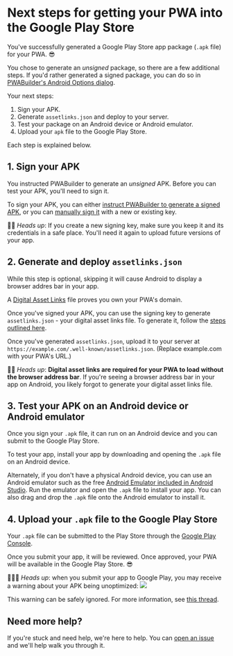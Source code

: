 # Next steps for getting your PWA into the Google Play Store
You've successfully generated a Google Play Store app package (`.apk` file) for your PWA. 😎

You chose to generate an *unsigned* package, so there are a few additional steps. If you'd rather generated a signed package, you can do so in [PWABuilder's Android Options dialog](https://medium.com/pwabuilder/microsoft-and-google-team-up-to-make-pwas-better-in-the-play-store-b59710e487#6325).

Your next steps:
1. Sign your APK.
2. Generate `assetlinks.json` and deploy to your server.
3. Test your package on an Android device or Android emulator.
4. Upload your `apk` file to the Google Play Store.

Each step is explained below.

## 1. Sign your APK

You instructed PWABuilder to generate an *unsigned* APK. Before you can test your APK, you'll need to sign it.

To sign your APK, you can either [instruct PWABuilder to generate a signed APK](https://medium.com/pwabuilder/microsoft-and-google-team-up-to-make-pwas-better-in-the-play-store-b59710e487#b5dc), or you can [manually sign it](https://developer.android.com/studio/publish/app-signing) with a new or existing key.

💁‍♂️ *Heads up*: If you create a new signing key, make sure you keep it and its credentials in a safe place. You'll need it again to upload future versions of your app.

## 2. Generate and deploy `assetlinks.json`

While this step is optional, skipping it will cause Android to display a browser addres bar in your app. 

A [Digital Asset Links](https://developers.google.com/web/updates/2019/08/twas-quickstart#creating-your-asset-link-file) file proves you own your PWA's domain.

Once you've signed your APK, you can use the signing key to generate `assetlinks.json` - your digital asset links file. To generate it, follow the [steps outlined here](https://developers.google.com/web/updates/2019/08/twas-quickstart#creating-your-asset-link-file).

Once you've generated `assetlinks.json`, upload it to your server at `https://example.com/.well-known/assetlinks.json`. (Replace example.com with your PWA's URL.)

💁‍♂️ *Heads up*: **Digital asset links are required for your PWA to load without the browser address bar**. If you're seeing a browser address bar in your app on Android, you likely forgot to generate your digital asset links file.

## 3. Test your APK on an Android device or Android emulator
Once you sign your `.apk` file, it can run on an Android device and you can submit to the Google Play Store.

To test your app, install your app by downloading and opening the `.apk` file on an Android device.

Alternately, if you don't have a physical Android device, you can use an Android emulator such as the free [Android Emulator included in Android Studio](https://developer.android.com/studio/run/emulator). Run the emulator and open the `.apk` file to install your app. You can also drag and drop the `.apk` file onto the Android emulator to install it.

## 4. Upload your `.apk` file to the Google Play Store

Your `.apk` file can be submitted to the Play Store through the [Google Play Console](https://developer.android.com/distribute/console).

Once you submit your app, it will be reviewed. Once approved, your PWA will be available in the Google Play Store. 😎

💁🏽‍♀️ *Heads up*: when you submit your app to Google Play, you may receive a warning about your APK being unoptimized:
<img src="https://user-images.githubusercontent.com/33334535/87479049-1071ac80-c62b-11ea-8f56-e25ce2cc3d1d.png" load="lazy" />

This warning can be safely ignored. For more information, see [this thread](https://github.com/pwa-builder/CloudAPK/issues/23).

## Need more help?

If you're stuck and need help, we're here to help. You can [open an issue](https://github.com/pwa-builder/pwabuilder/issues) and we'll help walk you through it.